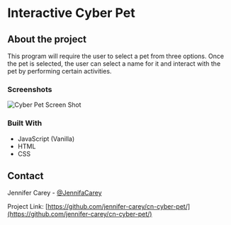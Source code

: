 # Interactive Cyber Pet

## About the project

This program will require the user to select a pet from three options. Once the pet is selected, the user can select a name for it and interact with the pet by performing certain activities.

### Screenshots

![Cyber Pet Screen Shot](https://github.com/jennifer-carey/cn-cyber-pet/blob/main/images/screenshots/cyber-pet-mockup.jpg)

### Built With

- JavaScript (Vanilla)
- HTML
- CSS

## Contact

Jennifer Carey - [@JennifaCarey](https://twitter.com/JennifaCarey)

Project Link: [https://github.com/jennifer-carey/cn-cyber-pet/](https://github.com/jennifer-carey/cn-cyber-pet/)
